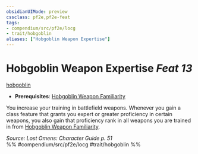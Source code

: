 ```yaml
---
obsidianUIMode: preview
cssclass: pf2e,pf2e-feat
tags:
- compendium/src/pf2e/locg
- trait/hobgoblin
aliases: ["Hobgoblin Weapon Expertise"]
---
```

# Hobgoblin Weapon Expertise  *Feat 13*  
[hobgoblin](rules/traits/hobgoblin-locg.md "Hobgoblin Ancestry & Heritage Trait")  

- **Prerequisites**: [Hobgoblin Weapon Familiarity](compendium/feats/hobgoblin-weapon-familiarity-locg.md)

You increase your training in battlefield weapons. Whenever you gain a class feature that grants you expert or greater proficiency in certain weapons, you also gain that proficiency rank in all weapons you are trained in from [Hobgoblin Weapon Familiarity](compendium/feats/hobgoblin-weapon-familiarity-locg.md).

*Source: Lost Omens: Character Guide p. 51*  
%% #compendium/src/pf2e/locg #trait/hobgoblin %%